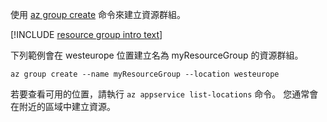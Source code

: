 使用 [az group create](/cli/azure/group#az_group_create) 命令來建立資源群組。

[!INCLUDE [resource group intro text](resource-group.md)]

下列範例會在 westeurope 位置建立名為 myResourceGroup 的資源群組。

```azurecli-interactive
az group create --name myResourceGroup --location westeurope
```

若要查看可用的位置，請執行 `az appservice list-locations` 命令。 您通常會在附近的區域中建立資源。
